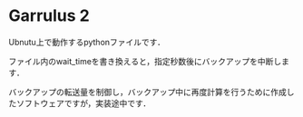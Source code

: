 # Garrulus 2
Ubnutu上で動作するpythonファイルです．

ファイル内のwait_timeを書き換えると，指定秒数後にバックアップを中断します．

バックアップの転送量を制御し，バックアップ中に再度計算を行うために作成したソフトウェアですが，実装途中です．
